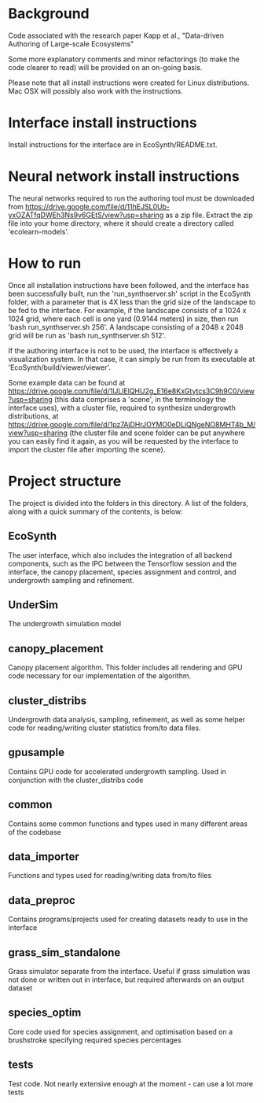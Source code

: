 # Background

Code associated with the research paper Kapp et al., "Data-driven Authoring of Large-scale Ecosystems" 

Some more explanatory comments and minor refactorings (to make the code clearer to read) will be provided on an on-going basis.

Please note that all install instructions were created for Linux distributions. Mac OSX will possibly also work with the instructions.

# Interface install instructions

Install instructions for the interface are in EcoSynth/README.txt.

# Neural network install instructions

The neural networks required to run the authoring tool must be downloaded from https://drive.google.com/file/d/11hEJSL0Ub-yxOZATfqDWEh3Ns9v6GEtS/view?usp=sharing as a zip file. Extract the zip file into your home directory, where it should create a directory called 'ecolearn-models'.

# How to run

Once all installation instructions have been followed, and the interface has been successfully built, run the 'run_synthserver.sh' script in the EcoSynth folder, with a parameter that is 4X less than the grid size of the landscape to be fed to the interface. For example, if the landscape consists of a 1024 x 1024 grid, where each cell is one yard (0.9144 meters) in size, then run 'bash run_synthserver.sh 256'. A landscape consisting of a 2048 x 2048 grid will be run as 'bash run_synthserver.sh 512'. 

If the authoring interface is not to be used, the interface is effectively a visualization system. In that case, it can simply be run from its executable at 'EcoSynth/build/viewer/viewer'. 

Some example data can be found at https://drive.google.com/file/d/1lJLlElQHU2g_E16e8KxGtytcs3C9h9C0/view?usp=sharing (this data comprises a 'scene', in the terminology the interface uses), with a cluster file, required to synthesize undergrowth distributions, at https://drive.google.com/file/d/1pz7AjDHrJOYMO0eDLiQNgeNO8MHT4b_M/view?usp=sharing (the cluster file and scene folder can be put anywhere you can easily find it again, as you will be requested by the interface to import the cluster file after importing the scene).

# Project structure

The project is divided into the folders in this directory. A list of the folders, along with a quick summary of the contents, is below:

## EcoSynth

The user interface, which also includes the integration of all backend components, such as the IPC between the Tensorflow session and the interface, the canopy placement, species assignment and control, and undergrowth sampling and refinement.

## UnderSim

The undergrowth simulation model

## canopy\_placement

Canopy placement algorithm. This folder includes all rendering and GPU code necessary for our implementation of the algorithm.

## cluster\_distribs

Undergrowth data analysis, sampling, refinement, as well as some helper code for reading/writing cluster statistics from/to data files.

## gpusample

Contains GPU code for accelerated undergrowth sampling. Used in conjunction with the cluster\_distribs code

## common

Contains some common functions and types used in many different areas of the codebase

## data\_importer

Functions and types used for reading/writing data from/to files

## data\_preproc

Contains programs/projects used for creating datasets ready to use in the interface

## grass\_sim\_standalone

Grass simulator separate from the interface. Useful if grass simulation was not done or written out in interface, but required
afterwards on an output dataset

## species\_optim

Core code used for species assignment, and optimisation based on a brushstroke specifying required species percentages

## tests

Test code. Not nearly extensive enough at the moment - can use a lot more tests

